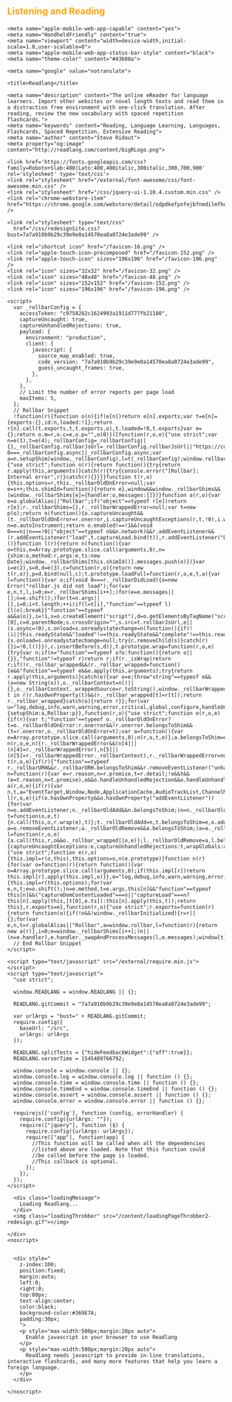 <h2><p style="color:orange;">Listening and Reading</p></h2>
<html>
  <head>
    <meta http-equiv="Content-Type" content="text/html; charset=UTF-8">
    <meta http-equiv="Cache-Control" content="no-cache">
    <meta http-equiv="content-language" content="en">

    <meta name="apple-mobile-web-app-capable" content="yes">
    <meta name="HandheldFriendly" content="true">
    <meta name="viewport" content="width=device-width,initial-scale=1.0,user-scalable=0">
    <meta name="apple-mobile-web-app-status-bar-style" content="black">
    <meta name="theme-color" content="#43b08a">

    <meta name="google" value="notranslate">

    <title>Readlang</title>

    <meta name="description" content="The online eReader for language learners. Import other websites or novel length texts and read them in a distraction free environment with one-click translation. After reading, review the new vocabulary with spaced repetition flashcards.">
    <meta name="keywords" content="Reading, Language Learning, Languages, Flashcards, Spaced Repetition, Extensive Reading">
    <meta name="author" content="Steve Ridout">
    <meta property="og:image" content="http://readlang.com/content/bigRLogo.png">

    <link href='https://fonts.googleapis.com/css?family=Roboto+Slab:400|Lato:400,400italic,300italic,300,700,900' rel='stylesheet' type='text/css'>
    <link rel="stylesheet" href="/external/font-awesome/css/font-awesome.min.css" />
    <link rel="stylesheet" href="/css/jquery-ui-1.10.4.custom.min.css" />
    <link rel="chrome-webstore-item" href="https://chrome.google.com/webstore/detail/odpdkefpnfejbfnmdilmfhephfffmfoh" />

    <link rel="stylesheet" type="text/css"
      href="/css/redesignSite.css?bust=7a7a910b9b29c39e9e0a14570ea8a0724e3ade99" />
   
    <link rel="shortcut icon" href="/favicon-16.png" />
    <link rel="apple-touch-icon-precomposed" href="/favicon-152.png" />
    <link rel="apple-touch-icon" sizes="196x196" href="/favicon-196.png" />
    <link rel="icon" sizes="32x32" href="/favicon-32.png" />
    <link rel="icon" sizes="48x48" href="/favicon-48.png" />
    <link rel="icon" sizes="152x152" href="/favicon-152.png" />
    <link rel="icon" sizes="196x196" href="/favicon-196.png" />

    <script>
      var _rollbarConfig = {
        accessToken: "c9758282c1624993a1911d777fb21180",
        captureUncaught: true,
        captureUnhandledRejections: true,
        payload: {
          environment: "production",
          client: {
            javascript: {
              source_map_enabled: true,
              code_version: "7a7a910b9b29c39e9e0a14570ea8a0724e3ade99",
              guess_uncaught_frames: true,
            },
          },
        },
        // Limit the number of error reports per page load
        maxItems: 5,
      };
      // Rollbar Snippet
      !function(r){function o(n){if(e[n])return e[n].exports;var t=e[n]={exports:{},id:n,loaded:!1};return r[n].call(t.exports,t,t.exports,o),t.loaded=!0,t.exports}var e={};return o.m=r,o.c=e,o.p="",o(0)}([function(r,o,e){"use strict";var n=e(1),t=e(4);_rollbarConfig=_rollbarConfig||{},_rollbarConfig.rollbarJsUrl=_rollbarConfig.rollbarJsUrl||"https://cdnjs.cloudflare.com/ajax/libs/rollbar.js/2.2.10/rollbar.min.js",_rollbarConfig.async=void 0===_rollbarConfig.async||_rollbarConfig.async;var a=n.setupShim(window,_rollbarConfig),l=t(_rollbarConfig);window.rollbar=n.Rollbar,a.loadFull(window,document,!_rollbarConfig.async,_rollbarConfig,l)},function(r,o,e){"use strict";function n(r){return function(){try{return r.apply(this,arguments)}catch(r){try{console.error("[Rollbar]: Internal error",r)}catch(r){}}}}function t(r,o){this.options=r,this._rollbarOldOnError=null;var e=s++;this.shimId=function(){return e},window&&window._rollbarShims&&(window._rollbarShims[e]={handler:o,messages:[]})}function a(r,o){var e=o.globalAlias||"Rollbar";if("object"==typeof r[e])return r[e];r._rollbarShims={},r._rollbarWrappedError=null;var t=new p(o);return n(function(){o.captureUncaught&&(t._rollbarOldOnError=r.onerror,i.captureUncaughtExceptions(r,t,!0),i.wrapGlobals(r,t,!0)),o.captureUnhandledRejections&&i.captureUnhandledRejections(r,t,!0);var n=o.autoInstrument;return o.enabled!==!1&&(void 0===n||n===!0||"object"==typeof n&&n.network)&&r.addEventListener&&(r.addEventListener("load",t.captureLoad.bind(t)),r.addEventListener("DOMContentLoaded",t.captureDomContentLoaded.bind(t))),r[e]=t,t})()}function l(r){return n(function(){var o=this,e=Array.prototype.slice.call(arguments,0),n={shim:o,method:r,args:e,ts:new Date};window._rollbarShims[this.shimId()].messages.push(n)})}var i=e(2),s=0,d=e(3),c=function(r,o){return new t(r,o)},p=d.bind(null,c);t.prototype.loadFull=function(r,o,e,t,a){var l=function(){var o;if(void 0===r._rollbarDidLoad){o=new Error("rollbar.js did not load");for(var e,n,t,l,i=0;e=r._rollbarShims[i++];)for(e=e.messages||[];n=e.shift();)for(t=n.args||[],i=0;i<t.length;++i)if(l=t[i],"function"==typeof l){l(o);break}}"function"==typeof a&&a(o)},i=!1,s=o.createElement("script"),d=o.getElementsByTagName("script")[0],c=d.parentNode;s.crossOrigin="",s.src=t.rollbarJsUrl,e||(s.async=!0),s.onload=s.onreadystatechange=n(function(){if(!(i||this.readyState&&"loaded"!==this.readyState&&"complete"!==this.readyState)){s.onload=s.onreadystatechange=null;try{c.removeChild(s)}catch(r){}i=!0,l()}}),c.insertBefore(s,d)},t.prototype.wrap=function(r,o,e){try{var n;if(n="function"==typeof o?o:function(){return o||{}},"function"!=typeof r)return r;if(r._isWrap)return r;if(!r._rollbar_wrapped&&(r._rollbar_wrapped=function(){e&&"function"==typeof e&&e.apply(this,arguments);try{return r.apply(this,arguments)}catch(e){var o=e;throw"string"==typeof o&&(o=new String(o)),o._rollbarContext=n()||{},o._rollbarContext._wrappedSource=r.toString(),window._rollbarWrappedError=o,o}},r._rollbar_wrapped._isWrap=!0,r.hasOwnProperty))for(var t in r)r.hasOwnProperty(t)&&(r._rollbar_wrapped[t]=r[t]);return r._rollbar_wrapped}catch(o){return r}};for(var u="log,debug,info,warn,warning,error,critical,global,configure,handleUncaughtException,handleUnhandledRejection,captureEvent,captureDomContentLoaded,captureLoad".split(","),f=0;f<u.length;++f)t.prototype[u[f]]=l(u[f]);r.exports={setupShim:a,Rollbar:p}},function(r,o){"use strict";function e(r,o,e){if(r){var t;"function"==typeof o._rollbarOldOnError?t=o._rollbarOldOnError:r.onerror&&!r.onerror.belongsToShim&&(t=r.onerror,o._rollbarOldOnError=t);var a=function(){var e=Array.prototype.slice.call(arguments,0);n(r,o,t,e)};a.belongsToShim=e,r.onerror=a}}function n(r,o,e,n){r._rollbarWrappedError&&(n[4]||(n[4]=r._rollbarWrappedError),n[5]||(n[5]=r._rollbarWrappedError._rollbarContext),r._rollbarWrappedError=null),o.handleUncaughtException.apply(o,n),e&&e.apply(r,n)}function t(r,o,e){if(r){"function"==typeof r._rollbarURH&&r._rollbarURH.belongsToShim&&r.removeEventListener("unhandledrejection",r._rollbarURH);var n=function(r){var e=r.reason,n=r.promise,t=r.detail;!e&&t&&(e=t.reason,n=t.promise),o&&o.handleUnhandledRejection&&o.handleUnhandledRejection(e,n)};n.belongsToShim=e,r._rollbarURH=n,r.addEventListener("unhandledrejection",n)}}function a(r,o,e){if(r){var n,t,a="EventTarget,Window,Node,ApplicationCache,AudioTrackList,ChannelMergerNode,CryptoOperation,EventSource,FileReader,HTMLUnknownElement,IDBDatabase,IDBRequest,IDBTransaction,KeyOperation,MediaController,MessagePort,ModalWindow,Notification,SVGElementInstance,Screen,TextTrack,TextTrackCue,TextTrackList,WebSocket,WebSocketWorker,Worker,XMLHttpRequest,XMLHttpRequestEventTarget,XMLHttpRequestUpload".split(",");for(n=0;n<a.length;++n)t=a[n],r[t]&&r[t].prototype&&l(o,r[t].prototype,e)}}function l(r,o,e){if(o.hasOwnProperty&&o.hasOwnProperty("addEventListener")){for(var n=o.addEventListener;n._rollbarOldAdd&&n.belongsToShim;)n=n._rollbarOldAdd;var t=function(o,e,t){n.call(this,o,r.wrap(e),t)};t._rollbarOldAdd=n,t.belongsToShim=e,o.addEventListener=t;for(var a=o.removeEventListener;a._rollbarOldRemove&&a.belongsToShim;)a=a._rollbarOldRemove;var l=function(r,o,e){a.call(this,r,o&&o._rollbar_wrapped||o,e)};l._rollbarOldRemove=a,l.belongsToShim=e,o.removeEventListener=l}}r.exports={captureUncaughtExceptions:e,captureUnhandledRejections:t,wrapGlobals:a}},function(r,o){"use strict";function e(r,o){this.impl=r(o,this),this.options=o,n(e.prototype)}function n(r){for(var o=function(r){return function(){var o=Array.prototype.slice.call(arguments,0);if(this.impl[r])return this.impl[r].apply(this.impl,o)}},e="log,debug,info,warn,warning,error,critical,global,configure,handleUncaughtException,handleUnhandledRejection,_createItem,wrap,loadFull,shimId,captureEvent,captureDomContentLoaded,captureLoad".split(","),n=0;n<e.length;n++)r[e[n]]=o(e[n])}e.prototype._swapAndProcessMessages=function(r,o){this.impl=r(this.options);for(var e,n,t;e=o.shift();)n=e.method,t=e.args,this[n]&&"function"==typeof this[n]&&("captureDomContentLoaded"===n||"captureLoad"===n?this[n].apply(this,[t[0],e.ts]):this[n].apply(this,t));return this},r.exports=e},function(r,o){"use strict";r.exports=function(r){return function(o){if(!o&&!window._rollbarInitialized){r=r||{};for(var e,n,t=r.globalAlias||"Rollbar",a=window.rollbar,l=function(r){return new a(r)},i=0;e=window._rollbarShims[i++];)n||(n=e.handler),e.handler._swapAndProcessMessages(l,e.messages);window[t]=n,window._rollbarInitialized=!0}}}}]);
      // End Rollbar Snippet
    </script>

    <script type="text/javascript" src="/external/require.min.js"></script>
    <script type="text/javascript">
      "use strict";

      window.READLANG = window.READLANG || {};

      READLANG.gitCommit = "7a7a910b9b29c39e9e0a14570ea8a0724e3ade99";

      var urlArgs = "bust=" + READLANG.gitCommit;
      require.config({
        baseUrl: "/src",
        urlArgs: urlArgs
      });

      READLANG.splitTests = {"hideFeedbackWidget":{"off":true}};
      READLANG.serverTime = 1545489766792;

      window.console = window.console || {};
      window.console.log = window.console.log || function () {};
      window.console.time = window.console.time || function () {};
      window.console.timeEnd = window.console.timeEnd || function () {};
      window.console.assert = window.console.assert || function () {};
      window.console.error = window.console.error || function () {};

      requirejs(['config'], function (config, errorHandler) {
        require.config({urlArgs: ""});
        require(["jquery"], function ($) {
          require.config({urlArgs: urlArgs});
          require(["app"], function(app) {
            //This function will be called when all the dependencies
            //listed above are loaded. Note that this function could
            //be called before the page is loaded.
            //This callback is optional.
          });
        });
      });
    </script>
  </head>
  <body onunload="" id="loadingPage" class="redesign">
    <div id=entirePage>
      
      <div class="loadingMessage">
        Loading Readlang...
      </div>
      <img class="loadingThrobber" src="/content/loadingPageThrobber2-redesign.gif"></img>
      
    </div>
    <noscript>
      
      
      <div style="
        z-index:100;
        position:fixed;
        margin:auto;
        left:0;
        right:0;
        top:80px;
        text-align:center;
        color:black;
        background-color:#369E7A;
        padding:30px;
        ">
        <p style="max-width:500px;margin:20px auto">
          Enable javascript in your browser to use Readlang
        </p>
        <p style="max-width:500px;margin:20px auto">
          Readlang needs javascript to provide in-line translations, interactive flashcards, and many more features that help you learn a foreign language.
        </p>
      </div>
      
    </noscript>
  </body>
</html>
